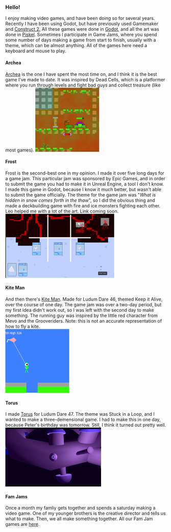 ### Hello!

I enjoy making video games, and have been doing so for several years. Recently I have been using Godot, but have previously used Gamemaker and [Construct 2.](https://www.construct.net/en/tutorials/beginners-guide-construct-47) All these games were done in [Godot](https://docs.godotengine.org/en/stable/index.html), and all the art was done in [Piskel](https://www.piskelapp.com). Sometimes I participate in Game Jams, where you spend some number of days making a game from start to finish, usually with a theme, which can be almost anything. All of the games here need a keyboard and mouse to play.

#### Archea

[Archea][Archea] is the one I have spent the most time on, and I think it is the best game I've made to date. It was inspired by Dead Cells, which is a platformer where you run through levels and fight bad guys and collect treasure (like most games).
![Archea screenshot](Archea_Screenshot.png)

#### Frost

Frost is the second-best one in my opinion. I made it over five long days for a game jam. This particular jam was sponsored by Epic Games, and in order to submit the game you had to make it in Unreal Engine, a tool I don't know. I made this game in Godot, because I know it much better, but wasn't able to submit the game officially. The theme for the game jam was "_What is hidden in snow comes forth in the thaw_", so I did the obvious thing and made a deckbuilding game with fire and ice monsters fighting each other. Leo helped me with a lot of the art. Link coming soon.  
![Frost screenshot](Frost_Screenshot.png)

#### Kite Man

And then there's [Kite Man][Kite Man]. Made for Ludum Dare 46, themed Keep it Alive, over the course of one day. The game jam was over a two-day period, but my first idea didn't work out, so I was left with the second day to make something. The running guy was inspired by the little red character from Mevo and the Grooveriders. Note: this is not an accurate representation of how to fly a kite.  
![Kite Man screenshot](Kite_Man_Screenshot.png)

#### Torus

I made [Torus][Torus] for Ludum Dare 47. The theme was Stuck in a Loop, and I wanted to make a three-demensional game. I had to make this in one day, because Peter's birthday was tomorrow. Still, I think it turned out pretty well.  
![Torus screenshot](TorusScreenshot.png)

#### Fam Jams

Once a month my famliy gets together and spends a saturday making a video game. One of my younger brothers is the creative director and tells us what to make. Then, we all make something together. All our Fam Jam games are [here][Fam Jam].

[Archea]: https://the-alex-g.github.io/Archea
[Frost]: https://the-alex-g.github.io/Frost
[Kite Man]: https://the-alex-g.github.io/LD46
[Torus]: https://the-alex-g.github.io/LD47
[Fam Jam]: https://the-g-force.github.io
